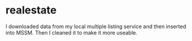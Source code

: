 # realestate
I downloaded data from my local multiple listing service and then inserted into MSSM. Then I cleaned it to make it more useable.

